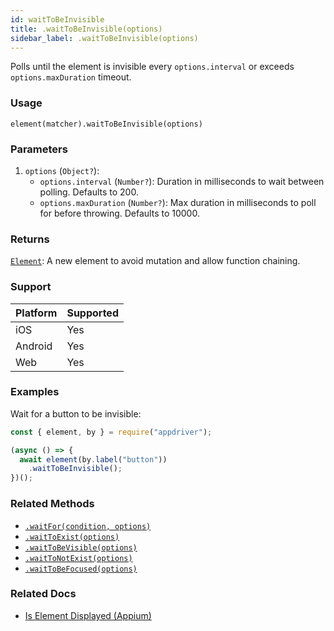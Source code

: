 ```yaml
---
id: waitToBeInvisible
title: .waitToBeInvisible(options)
sidebar_label: .waitToBeInvisible(options)
---
```


Polls until the element is invisible every `options.interval` or exceeds `options.maxDuration` timeout.

### Usage

```text
element(matcher).waitToBeInvisible(options)
```

### Parameters

1. `options` (`Object?`):
    - `options.interval` (`Number?`): Duration in milliseconds to wait between polling. Defaults to 200.
    - `options.maxDuration` (`Number?`): Max duration in milliseconds to poll for before throwing. Defaults to 10000.

### Returns

[`Element`](../element.md): A new element to avoid mutation and allow function chaining.

### Support

| Platform | Supported |
| -------- | --------- |
| iOS      | Yes       |
| Android  | Yes       |
| Web      | Yes       |

### Examples

Wait for a button to be invisible:

```javascript
const { element, by } = require("appdriver");

(async () => {
  await element(by.label("button"))
    .waitToBeInvisible();
})();
```

### Related Methods

- [`.waitFor(condition, options)`](./waitFor.md)
- [`.waitToExist(options)`](./waitToExist.md)
- [`.waitToBeVisible(options)`](./waitToBeVisible.md)
- [`.waitToNotExist(options)`](./waitToNotExist.md)
- [`.waitToBeFocused(options)`](./waitToBeFocused.md)

### Related Docs

- [Is Element Displayed (Appium)](http://appium.io/docs/en/commands/element/attributes/displayed/)